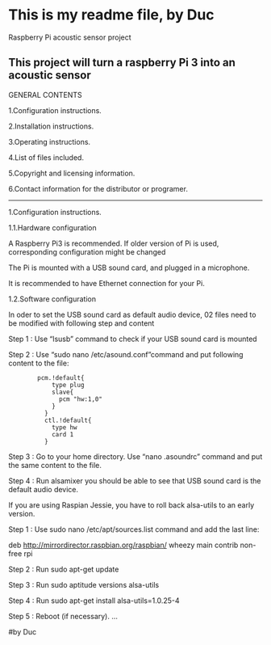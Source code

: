 # This is my readme file, by Duc
Raspberry Pi acoustic sensor project

This project will turn a raspberry Pi 3 into an acoustic sensor
----------------------------------------------------------------------------------------------------------------------------------

GENERAL CONTENTS

  1.Configuration instructions.
  
  2.Installation instructions.
  
  3.Operating instructions.
  
  4.List of files included.
  
  5.Copyright and licensing information.
  
  6.Contact information for the distributor or programer.
  
----------------------------------------------------------------------------------------------------------------------------------

1.Configuration instructions.

  1.1.Hardware configuration
  
A Raspberry Pi3 is recommended. If older version of Pi is used, corresponding configuration might be changed

The Pi is mounted with a USB sound card, and plugged in a microphone.

It is recommended to have Ethernet connection for your Pi.

  1.2.Software configuration

In oder to set the USB sound card as default audio device, 02 files need to be modified with following step and content
  
  Step 1 : Use “lsusb” command to check if your USB sound card is mounted
  
  Step 2 : Use “sudo nano /etc/asound.conf”command and put following content to the file:
            
            pcm.!default{
                type plug
                slave{
                  pcm "hw:1,0"
                }
              }
              ctl.!default{
                type hw
                card 1
              }
  
  Step 3 : Go to your home directory. Use “nano .asoundrc” command and put the same content to the file.
  
  Step 4 : Run alsamixer you should be able to see that USB sound card is the default audio device.

If you are using Raspian Jessie, you have to roll back alsa-utils to an early version.

Step 1 : Use sudo nano /etc/apt/sources.list command and add the last line:

deb http://mirrordirector.raspbian.org/raspbian/ wheezy main contrib non-free rpi

Step 2 : Run sudo apt-get update

Step 3 : Run sudo aptitude versions alsa-utils

Step 4 : Run sudo apt-get install alsa-utils=1.0.25-4

Step 5 : Reboot (if necessary).
...
  
#by Duc
